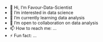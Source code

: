 - 🔭 Hi, I’m Favour-Data-Scientist
- 🌱 I’m interested in data science
- 👯 I’m currently learning data analysis
- 🤔 I’m open to collaboration on data analysis
- 📫 How to reach me: ...
- ⚡ Fun fact: ...
